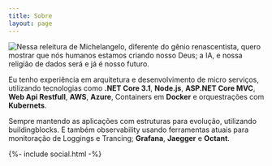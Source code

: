 ```yaml
---
title: Sobre
layout: page
---
```


![Nessa releitura de Michelangelo, diferente do gênio renascentista, quero mostrar que nós humanos estamos criando nosso Deus; a IA, e nossa religião de dados será e já é nosso futuro.](lets-code-blog/Uploads/about.jpg)

Eu tenho experiência em arquitetura e desenvolvimento de micro serviços, utilizando tecnologias como **.NET Core 3.1**, **Node.js**, **ASP.NET Core MVC**, **Web Api Restfull**, **AWS**, **Azure**, Containers em **Docker** e orquestrações com **Kubernets**.

Sempre mantendo as aplicações com estruturas para evolução, utilizando buildingblocks. E também observability usando ferramentas atuais para monitoração de Loggings e Trancing; **Grafana**, **Jaegger** e **Octant**.

<div class="footer-col footer-col-2">
        {%- include social.html -%}
</div>

